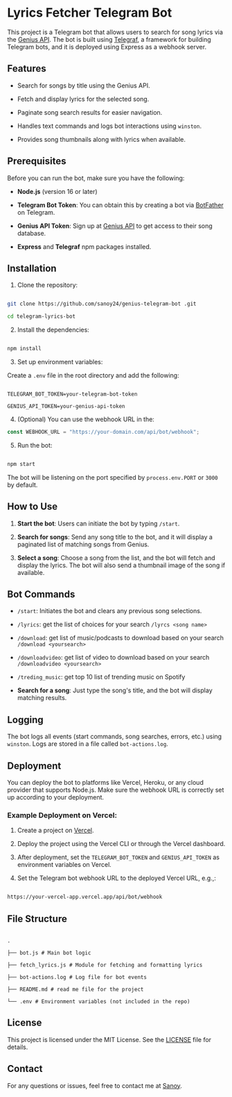# Lyrics Fetcher Telegram Bot

This project is a Telegram bot that allows users to search for song lyrics via the [Genius API](https://genius.com). The bot is built using [Telegraf](https://telegraf.js.org/), a framework for building Telegram bots, and it is deployed using Express as a webhook server.

## Features

-   Search for songs by title using the Genius API.

-   Fetch and display lyrics for the selected song.

-   Paginate song search results for easier navigation.

-   Handles text commands and logs bot interactions using `winston`.

-   Provides song thumbnails along with lyrics when available.

## Prerequisites

Before you can run the bot, make sure you have the following:

-   **Node.js** (version 16 or later)

-   **Telegram Bot Token**: You can obtain this by creating a bot via [BotFather](https://t.me/BotFather) on Telegram.

-   **Genius API Token**: Sign up at [Genius API](https://genius.com/api-clients) to get access to their song database.

-   **Express** and **Telegraf** npm packages installed.

## Installation

1. Clone the repository:

```bash

git clone https://github.com/sanoy24/genius-telegram-bot .git

cd telegram-lyrics-bot

```

2. Install the dependencies:

```bash

npm install

```

3. Set up environment variables:

Create a `.env` file in the root directory and add the following:

```

TELEGRAM_BOT_TOKEN=your-telegram-bot-token

GENIUS_API_TOKEN=your-genius-api-token

```

4. (Optional) You can use the webhook URL in the:

```javascript
const WEBHOOK_URL = "https://your-domain.com/api/bot/webhook";
```

5. Run the bot:

```bash

npm start

```

The bot will be listening on the port specified by `process.env.PORT` or `3000` by default.

## How to Use

1.  **Start the bot**: Users can initiate the bot by typing `/start`.

2.  **Search for songs**: Send any song title to the bot, and it will display a paginated list of matching songs from Genius.

3.  **Select a song**: Choose a song from the list, and the bot will fetch and display the lyrics. The bot will also send a thumbnail image of the song if available.

## Bot Commands

-   `/start`: Initiates the bot and clears any previous song selections.
-   `/lyrics`: get the list of choices for your search `/lyrcs <song name>`
-   `/download`: get list of music/podcasts to download based on your search `/download <yoursearch>`
-   `/downloadvideo`: get list of video to download based on your search `/downloadvideo <yoursearch>`
-   `/treding_music`: get top 10 list of trending music on Spotify

-   **Search for a song**: Just type the song's title, and the bot will display matching results.

## Logging

The bot logs all events (start commands, song searches, errors, etc.) using `winston`. Logs are stored in a file called `bot-actions.log`.

## Deployment

You can deploy the bot to platforms like Vercel, Heroku, or any cloud provider that supports Node.js. Make sure the webhook URL is correctly set up according to your deployment.

### Example Deployment on Vercel:

1. Create a project on [Vercel](https://vercel.com).

2. Deploy the project using the Vercel CLI or through the Vercel dashboard.

3. After deployment, set the `TELEGRAM_BOT_TOKEN` and `GENIUS_API_TOKEN` as environment variables on Vercel.

4. Set the Telegram bot webhook URL to the deployed Vercel URL, e.g.,:

```bash

https://your-vercel-app.vercel.app/api/bot/webhook

```

## File Structure

```

.

├── bot.js # Main bot logic

├── fetch_lyrics.js # Module for fetching and formatting lyrics

├── bot-actions.log # Log file for bot events

├── README.md # read me file for the project

└── .env # Environment variables (not included in the repo)

```

## License

This project is licensed under the MIT License. See the [LICENSE](https://opensource.org/license/mit) file for details.

## Contact

For any questions or issues, feel free to contact me at [Sanoy](myonas86@gmail.com).
